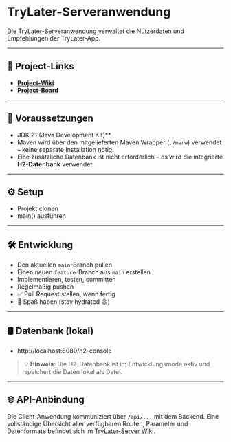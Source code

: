 # TryLater-Serveranwendung
Die TryLater-Serveranwendung verwaltet die Nutzerdaten und Empfehlungen der TryLater-App.

---

## 🔗 Project-Links
- **[Project-Wiki](https://github.com/SpaghettiCodeGang/TryLater-Server/wiki)**
- **[Project-Board](https://github.com/orgs/SpaghettiCodeGang/projects/1)**

---

## 🧰 Voraussetzungen
- JDK 21 (Java Development Kit)**
- Maven wird über den mitgelieferten Maven Wrapper (`./mvnw`) verwendet – keine separate Installation nötig.
- Eine zusätzliche Datenbank ist nicht erforderlich – es wird die integrierte **H2-Datenbank** verwendet.

---

## ⚙️ Setup
- Projekt clonen
- main() ausführen

---

## 🛠️ Entwicklung
- Den aktuellen `main`-Branch pullen
- Einen neuen `feature`-Branch aus `main` erstellen
- Implementieren, testen, committen
- Regelmäßig pushen
- ✅ Pull Request stellen, wenn fertig
- 🧃 Spaß haben (stay hydrated 😉)

---

## 🛢️ Datenbank (lokal)
- http://localhost:8080/h2-console
> 💡 **Hinweis:** Die H2-Datenbank ist im Entwicklungsmode aktiv und speichert die Daten lokal als Datei.

---

## 🌐 API-Anbindung

Die Client-Anwendung kommuniziert über `/api/...` mit dem Backend.
Eine vollständige Übersicht aller verfügbaren Routen, Parameter und Datenformate befindet sich im [TryLater-Server Wiki](https://github.com/SpaghettiCodeGang/TryLater-Server/wiki).
